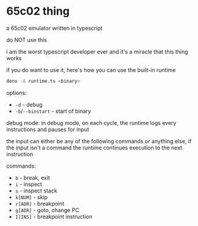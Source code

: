 # 65c02 thing

a 65c02 emulator written in typescript

do NOT use this

i am the worst typescript developer ever and it's a miracle that this thing works

if you do want to use it, here's how you can use the built-in runtime

```bash
deno -A runtime.ts <binary>
```

options:
 - `-d` - debug
 - `-b`/`--binstart` - start of binary

debug mode:
in debug mode, on each cycle, the runtime logs every instructions and pauses for input

the input can either be any of the following commands or anything else, if the input isn't a command the runtime continues execution to the next instruction

commands:
 - `b` - break, exit
 - `i` - inspect
 - `s` - inspect stack
 - `k[NUM]` - skip
 - `r[ADR]` - breakpoint
 - `g[ADR]` - goto, change PC
 - `I[INS]` - breakpoint instruction
 